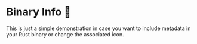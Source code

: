 # Binary Info 🦀

This is just a simple demonstration in case you want to include metadata in your Rust binary or change the associated icon.

